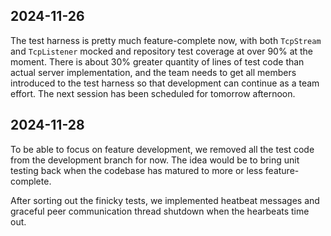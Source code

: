 ## 2024-11-26

The test harness is pretty much feature-complete now, with both `TcpStream` and
`TcpListener` mocked and repository test coverage at over 90% at the moment.
There is about 30% greater quantity of lines of test code than actual server
implementation, and the team needs to get all members introduced to the test
harness so that development can continue as a team effort.
The next session has been scheduled for tomorrow afternoon.

## 2024-11-28

To be able to focus on feature development, we removed all the test code from
the development branch for now. The idea would be to bring unit testing back
when the codebase has matured to more or less feature-complete.

After sorting out the finicky tests, we implemented heatbeat messages and
graceful peer communication thread shutdown when the hearbeats time out.
